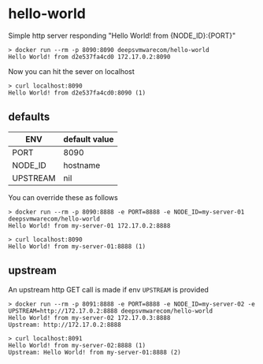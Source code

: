 # hello-world

Simple http server responding "Hello World! from {NODE_ID}:{PORT}"

    > docker run --rm -p 8090:8090 deepsvmwarecom/hello-world
    Hello World! from d2e537fa4cd0 172.17.0.2:8090

Now you can hit the sever on localhost

    > curl localhost:8090
    Hello World! from d2e537fa4cd0:8090 (1)

## defaults

| ENV       | default value |
|-----------|---------------|
| PORT      | 8090          |
| NODE_ID   | hostname      |
| UPSTREAM  | nil           |

You can override these as follows

    > docker run --rm -p 8090:8888 -e PORT=8888 -e NODE_ID=my-server-01 deepsvmwarecom/hello-world
    Hello World! from my-server-01 172.17.0.2:8888

    > curl localhost:8090
    Hello World! from my-server-01:8888 (1)

## upstream

An upstream http GET call is made if env `UPSTREAM` is provided

    > docker run --rm -p 8091:8888 -e PORT=8888 -e NODE_ID=my-server-02 -e UPSTREAM=http://172.17.0.2:8888 deepsvmwarecom/hello-world
    Hello World! from my-server-02 172.17.0.3:8888
    Upstream: http://172.17.0.2:8888

    > curl localhost:8091
    Hello World! from my-server-02:8888 (1)
    Upstream: Hello World! from my-server-01:8888 (2)